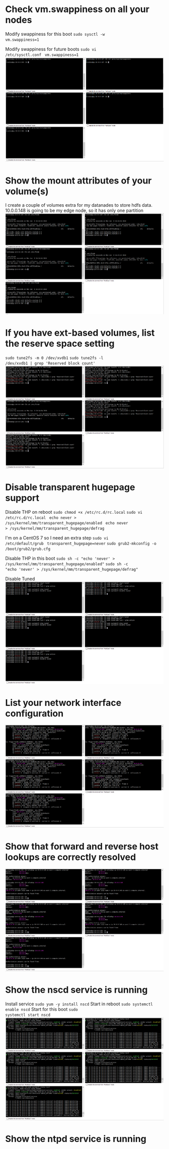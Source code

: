 # Check vm.swappiness on all your nodes
Modify swappiness for this boot
<code>sudo sysctl -w vm.swappiness=1</code>

Modify swappiness for future boots
<code>sudo vi /etc/sysctl.conf</code>
<code>  vm.swappiness=1</code>
![Swappiness](../png/swappiness.png)

# Show the mount attributes of your volume(s)
I create a couple of volumes extra for my datanades to store hdfs data.
10.0.0.148 is going to be my edge node, so it has only one partition
![Mount Points](../png/mount_points.png)

# If you have ext-based volumes, list the reserve space setting
<code>sudo tune2fs -m 0 /dev/xvdb1</code>
<code>sudo tune2fs -l /dev/xvdb1 | grep 'Reserved block count'</code>
![File System Reserved](../png/file_system_reserved.png)

# Disable transparent hugepage support
Disable THP on reboot
<code>sudo chmod +x /etc/rc.d/rc.local</code>
<code>sudo vi /etc/rc.d/rc.local</code>
<code>  echo never > /sys/kernel/mm/transparent_hugepage/enabled</code>
<code>  echo never > /sys/kernel/mm/transparent_hugepage/defrag</code>

I'm on a CentOS 7 so I need an extra step
<code>sudo vi /etc/default/grub</code>
<code>  transparent_hugepage=never</code>
<code>sudo grub2-mkconfig -o /boot/grub2/grub.cfg</code>

Disable THP in this boot
<code>sudo sh -c "echo 'never' > /sys/kernel/mm/transparent_hugepage/enabled"</code>
<code>sudo sh -c "echo 'never' > /sys/kernel/mm/transparent_hugepage/defrag" </code>

Disable Tuned
![Disable Tuned](../png/disable_tuned.png)

# List your network interface configuration
![Network Interface](../png/network_interface.png)

# Show that forward and reverse host lookups are correctly resolved
![nslookup](../png/nslookup.png)

# Show the nscd service is running
Install service
<code>sudo yum -y install nscd</code>
Start in reboot
<code>sudo systemctl enable nscd</code>
Start for this boot
<code>sudo systemctl start nscd</code>
![nscd](../png/nscd.png)

# Show the ntpd service is running
